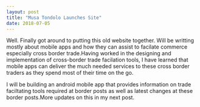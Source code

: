 ```yaml
---
layout: post
title: "Musa Tondolo Launches Site"
date: 2018-07-05
---
```


<p>
Well. Finally got around to putting this old website together. Will be writting mostly about mobile apps and how they can assist to facilate commerce especially cross border trade.Having worked in the designing and implementation of cross-border trade facilation tools, I have learned that mobile apps can deliver the much needed services to these cross border traders as they spend most of their time on the go.
</p>
<p>
I will be building an android mobile app that provides information on trade faciltating tools required at border posts as well as latest changes at these border posts.More updates on this in my next post.
</p>  



